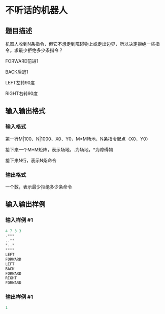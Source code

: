 # 不听话的机器人

## 题目描述

机器人收到N条指令，但它不想走到障碍物上或走出边界，所以决定拒绝一些指令。求最少拒绝多少条指令？

FORWARD前进1

BACK后退1

LEFT左转90度

RIGHT右转90度

## 输入输出格式

### 输入格式

第一行M|100、N|1000、X0、Y0，M\*M场地，N条指令起点（X0，Y0）

接下来一个M\*M矩阵，表示场地。.为场地，\*为障碍物

接下来N行，表示N条命令

### 输出格式

一个数，表示最少拒绝多少条命令

## 输入输出样例

### 输入样例 #1

```cpp
4 7 3 3
.***
..**
*..*
****
LEFT
FORWARD
LEFT
BACK
FORWARD
RIGHT
FORWARD
```


### 输出样例 #1

```cpp
1
```



